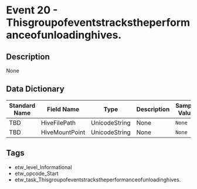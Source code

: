 # Event 20 - Thisgroupofeventstrackstheperformanceofunloadinghives.

## Description
None

## Data Dictionary
|Standard Name|Field Name|Type|Description|Sample Value|
|---|---|---|---|---|
|TBD|HiveFilePath|UnicodeString|None|`None`|
|TBD|HiveMountPoint|UnicodeString|None|`None`|

## Tags
* etw_level_Informational
* etw_opcode_Start
* etw_task_Thisgroupofeventstrackstheperformanceofunloadinghives.
